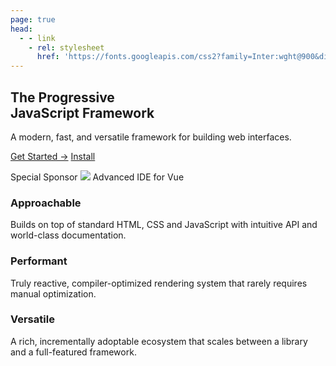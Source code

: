 ```yaml
---
page: true
head:
  - - link
    - rel: stylesheet
      href: 'https://fonts.googleapis.com/css2?family=Inter:wght@900&display=swap&text=TheProgressiveJavaScriptFramework'
---
```


<section id="hero">
  <h1 class="tagline">
    The Progressive<br>
    JavaScript Framework
  </h1>
  <p class="description">
    A modern, fast, and versatile framework for building web interfaces.
  </p>
  <p class="actions">
    <a class="get-started" href="/guide/introduction.html">Get Started →</a>
    <a class="setup" href="/guide/quick-start.html">Install</a>
  </p>
</section>

<!-- TODO make dynamic based on data -->
<section id="special-sponsor">
  <span>Special Sponsor</span>
  <a href="#"><img src="/images/hbuilder.png"></a>
  <span>Advanced IDE for Vue</span>
</section>

<section id="highlights" class="vt-box-container">
  <div class="vt-box">
    <h3>Approachable</h3>
    <p>Builds on top of standard HTML, CSS and JavaScript with intuitive API and world-class documentation.</p>
  </div>
  <div class="vt-box">
    <h3>Performant</h3>
    <p>Truly reactive, compiler-optimized rendering system that rarely requires manual optimization.</p>
  </div>
  <div class="vt-box">
    <h3>Versatile</h3>
    <p>A rich, incrementally adoptable ecosystem that scales between a library and a full-featured framework.</p>
  </div>
</section>

<section id="sponsors">
  <!-- TODO -->
</section>

<section id="ways-to-use">
  <!-- TODO show toggleable example between CDN vs. SFC usage -->
</section>

<section id="tooling">
  <!-- TODO show tooling screenshots -->
</section>

<style scoped>
@import './.vitepress/theme/styles/home.css'
</style>

